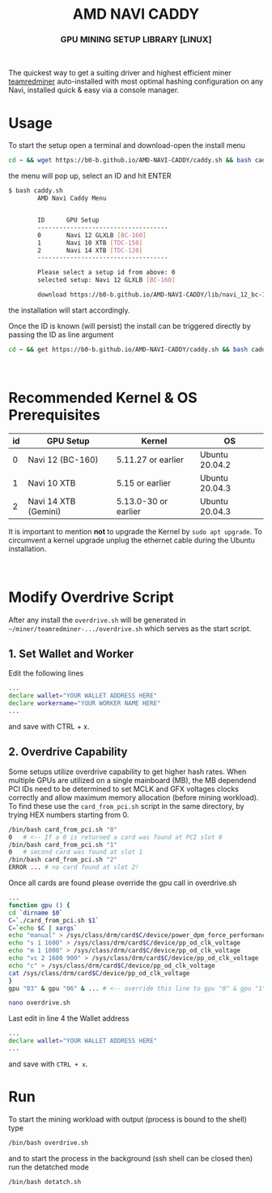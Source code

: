 <h1 align=center><strong>AMD</strong> NAVI CADDY 
<h3 align=center>GPU MINING SETUP LIBRARY [LINUX]</h3>

<br>

The quickest way to get a suiting driver and highest efficient miner [teamredminer](https://github.com/todxx/teamredminer) auto-installed with most optimal hashing configuration on any Navi, installed quick & easy via a console manager.


# Usage

To start the setup open a terminal and download-open the install menu

```bash
cd ~ && wget https://b0-b.github.io/AMD-NAVI-CADDY/caddy.sh && bash caddy.sh
```

the menu will pop up, select an ID and hit ENTER

```bash
$ bash caddy.sh 
        AMD Navi Caddy Menu


        ID      GPU Setup
        ------------------------------------
        0       Navi 12 GLXLB [BC-160]
        1       Navi 10 XTB [TDC-150]
        2       Navi 14 XTB [TDC-120]
        ------------------------------------

        Please select a setup id from above: 0
        selected setup: Navi 12 GLXLB [BC-160]

        download https://b0-b.github.io/AMD-NAVI-CADDY/lib/navi_12_bc-160.sh and install ...
```

the installation will start accordingly.

Once the ID is known (will persist) the install can be triggered directly by passing the ID as line argument

```bash
cd ~ && get https://b0-b.github.io/AMD-NAVI-CADDY/caddy.sh && bash caddy.sh <id>
```




<br>

# Recommended Kernel & OS Prerequisites
| id | GPU Setup | Kernel | OS |
|---|---|---|---|
| 0 | Navi 12 (BC-160) |  5.11.27 or earlier | Ubuntu 20.04.2 |
| 1 | Navi 10 XTB | 5.15 or earlier | Ubuntu 20.04.3 |
| 2 | Navi 14 XTB (Gemini) | 5.13.0-30 or earlier | Ubuntu 20.04.3 |

It is important to mention <strong>not</strong> to upgrade the Kernel by `sudo apt upgrade`. To circumvent a kernel upgrade unplug the ethernet cable during the Ubuntu installation.

<br>


# Modify Overdrive Script

After any install the `overdrive.sh` will be generated in `~/miner/teamredminer-.../overdrive.sh` which serves as the start script.

## 1. Set Wallet and Worker

Edit the following lines 

```bash
...
declare wallet="YOUR WALLET ADDRESS HERE"
declare workername="YOUR WORKER NAME HERE"
...
```

and save with CTRL + x.

## 2. Overdrive Capability
Some setups utilize overdrive capability to get higher hash rates. 
When multiple GPUs are utilized on a single mainboard (MB), the MB dependend PCI IDs need to be determined to set MCLK and GFX voltages clocks correctly and allow maximum memory allocation (before mining workload).
To find these use the `card_from_pci.sh` script in the same directory, by trying HEX numbers starting from 0.
```bash
/bin/bash card_from_pci.sh "0"
0   # <-- If a 0 is returned a card was found at PCI slot 0
/bin/bash card_from_pci.sh "1"
0   # second card was found at slot 1
/bin/bash card_from_pci.sh "2"
ERROR ... # no card found at slot 2!
```


Once all cards are found please override the gpu call in overdrive.sh
```bash
...
function gpu () {
cd `dirname $0`
C=`./card_from_pci.sh $1`
C=`echo $C | xargs`
echo "manual" > /sys/class/drm/card$C/device/power_dpm_force_performance_level
echo "s 1 1600" > /sys/class/drm/card$C/device/pp_od_clk_voltage
echo "m 1 1000" > /sys/class/drm/card$C/device/pp_od_clk_voltage
echo "vc 2 1600 900" > /sys/class/drm/card$C/device/pp_od_clk_voltage
echo "c" > /sys/class/drm/card$C/device/pp_od_clk_voltage
cat /sys/class/drm/card$C/device/pp_od_clk_voltage
}
gpu "03" & gpu "06" & ... # <-- override this line to gpu "0" & gpu "1" or any other PCI slots found
```

```bash
nano overdrive.sh
```
Last edit in line 4 the Wallet address
```bash
...
declare wallet="YOUR WALLET ADDRESS HERE"
...
```

and save with `CTRL + x`.

# Run
To start the mining workload with output (process is bound to the shell) type
```bash
/bin/bash overdrive.sh
```
and to start the process in the background (ssh shell can be closed then) run the detatched mode
```bash
/bin/bash detatch.sh
```
